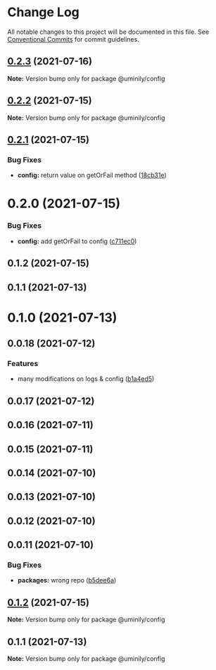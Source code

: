 # Change Log

All notable changes to this project will be documented in this file.
See [Conventional Commits](https://conventionalcommits.org) for commit guidelines.

## [0.2.3](https://github.com/Uminily/kodexo/compare/@uminily/config@0.2.2...@uminily/config@0.2.3) (2021-07-16)

**Note:** Version bump only for package @uminily/config





## [0.2.2](https://github.com/Uminily/kodexo/compare/@uminily/config@0.2.1...@uminily/config@0.2.2) (2021-07-15)

**Note:** Version bump only for package @uminily/config





## [0.2.1](https://github.com/Uminily/kodexo/compare/@uminily/config@0.2.0...@uminily/config@0.2.1) (2021-07-15)


### Bug Fixes

* **config:** return value on getOrFail method ([18cb31e](https://github.com/Uminily/kodexo/commit/18cb31e893f552c8a09cc59561e57923fffe89cb))





# 0.2.0 (2021-07-15)


### Bug Fixes

* **config:** add getOrFail to config ([c711ec0](https://github.com/Uminily/kodexo/commit/c711ec0f1fb935a135b1bc92f4b5ad3d240aa538))



## 0.1.2 (2021-07-15)



## 0.1.1 (2021-07-13)



# 0.1.0 (2021-07-13)



## 0.0.18 (2021-07-12)


### Features

* many modifications on logs & config ([b1a4ed5](https://github.com/Uminily/kodexo/commit/b1a4ed5eb7485b03a3388749f4f068067640e194))



## 0.0.17 (2021-07-12)



## 0.0.16 (2021-07-11)



## 0.0.15 (2021-07-11)



## 0.0.14 (2021-07-10)



## 0.0.13 (2021-07-10)



## 0.0.12 (2021-07-10)



## 0.0.11 (2021-07-10)


### Bug Fixes

* **packages:** wrong repo ([b5dee6a](https://github.com/Uminily/kodexo/commit/b5dee6a71e411ef01addd9331690d5495d779e03))





## [0.1.2](https://github.com/Uminily/kodexo/compare/v0.1.1...v0.1.2) (2021-07-15)

**Note:** Version bump only for package @uminily/config





## 0.1.1 (2021-07-13)

**Note:** Version bump only for package @uminily/config
